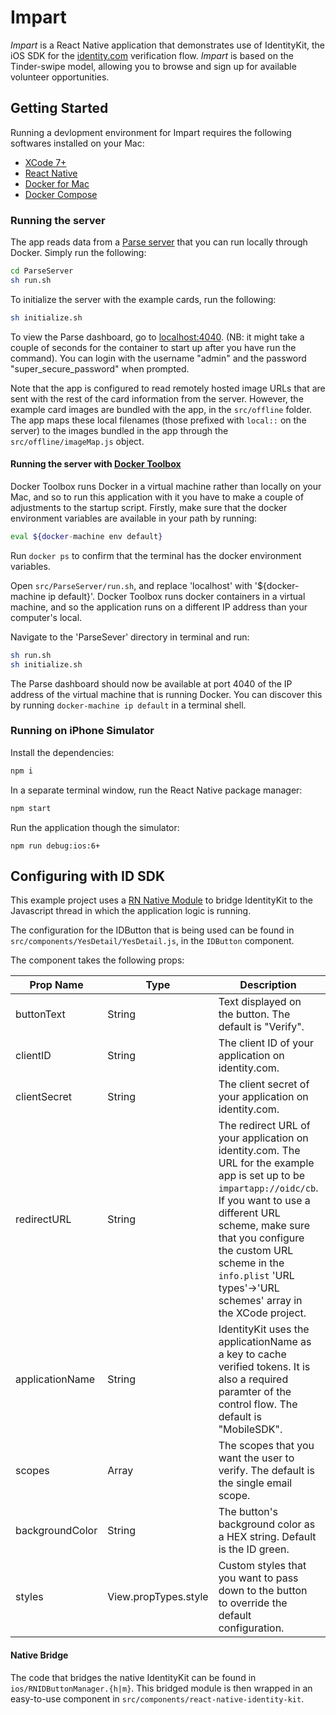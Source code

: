 # Impart

*Impart* is a React Native application that demonstrates use of IdentityKit, the iOS SDK for the [identity.com](https://www.identity.com) verification flow. *Impart* is based on the Tinder-swipe model, allowing you to browse and sign up for available volunteer opportunities.

## Getting Started

Running a devlopment environment for Impart requires the following softwares installed on your Mac:
 - [XCode 7+](https://itunes.apple.com/us/app/xcode/id497799835?mt=12)
 - [React Native](https://facebook.github.io/react-native/docs/getting-started.html)
 - [Docker for Mac](https://docs.docker.com/engine/installation/mac/)
 - [Docker Compose](https://docs.docker.com/compose/install/)

### Running the server

The app reads data from a [Parse server](https://github.com/ParsePlatform/parse-server) that you can run locally through Docker. Simply run the following:
```bash
cd ParseServer
sh run.sh
```

To initialize the server with the example cards, run the following: 
```bash
sh initialize.sh
```

To view the Parse dashboard, go to [localhost:4040](http://localhost:4040). (NB: it might take a couple of seconds for the container to start up after you have run the command). You can login with the username "admin" and the password "super_secure_password" when prompted.

Note that the app is configured to read remotely hosted image URLs that are sent with the rest of the card information from the server. However, the example card images are bundled with the app, in the `src/offline` folder. The app maps these local filenames (those prefixed with `local::` on the server) to the images bundled in the app through the `src/offline/imageMap.js` object.

#### Running the server with [Docker Toolbox](https://www.docker.com/products/docker-toolbox)

Docker Toolbox runs Docker in a virtual machine rather than locally on your Mac, and so to run this application with it you have to make a couple of adjustments to the startup script. Firstly, make sure that the docker environment variables are available in your path by running:
```bash
eval ${docker-machine env default}
```
Run `docker ps` to confirm that the terminal has the docker environment variables.

Open `src/ParseServer/run.sh`, and replace 'localhost' with '${docker-machine ip default}'. Docker Toolbox runs docker containers in a virtual machine, and so the application runs on a different IP address than your computer's local.

Navigate to the 'ParseSever' directory in terminal and run:
```bash
sh run.sh
sh initialize.sh
```

The Parse dashboard should now be available at port 4040 of the IP address of the virtual machine that is running Docker. You can discover this by running `docker-machine ip default` in a terminal shell.

### Running on iPhone Simulator
Install the dependencies:
```bash
npm i
```
In a separate terminal window, run the React Native package manager:
```bash
npm start
```
Run the application though the simulator:
```
npm run debug:ios:6+
``` 

## Configuring with ID SDK

This example project uses a [RN Native Module](https://facebook.github.io/react-native/docs/native-modules-ios.html) to bridge IdentityKit to the Javascript thread in which the application logic is running.

The configuration for the IDButton that is being used can be found in `src/components/YesDetail/YesDetail.js`, in the `IDButton` component.

The component takes the following props:

| Prop Name | Type | Description | Required |
| --------- | ---- | ----------- | -------- |
| buttonText | String | Text displayed on the button. The default is "Verify". |  |
| clientID | String | The client ID of your application on identity.com. | √ |
| clientSecret | String | The client secret of your application on identity.com. | √ |
| redirectURL | String | The redirect URL of your application on identity.com. The URL for the example app is set up to be `impartapp://oidc/cb`. If you want to use a different URL scheme, make sure that you configure the custom URL scheme in the `info.plist` 'URL types'->'URL schemes' array in the XCode project. | √ |
| applicationName | String | IdentityKit uses the applicationName as a key to cache verified tokens. It is also a required paramter of the control flow. The default is "MobileSDK". | √ |
| scopes | Array <String> | The scopes that you want the user to verify. The default is the single email scope. | √ |
| backgroundColor | String | The button's background color as a HEX string. Default is the ID green. | |
| styles | View.propTypes.style | Custom styles that you want to pass down to the button to override the default configuration. | |

#### Native Bridge

The code that bridges the native IdentityKit can be found in `ios/RNIDButtonManager.{h|m}`. This bridged module is then wrapped in an easy-to-use component in `src/components/react-native-identity-kit`.

## 
